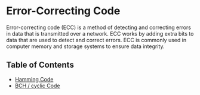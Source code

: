 # Error-Correcting Code

Error-correcting code (ECC) is a method of detecting and correcting errors in data that is transmitted over a network. ECC works by adding extra bits to data that are used to detect and correct errors. ECC is commonly used in computer memory and storage systems to ensure data integrity.

## Table of Contents

- [Hamming Code](hamming/README.md)
- [BCH / cyclic Code](cyclic-bch/README.md)